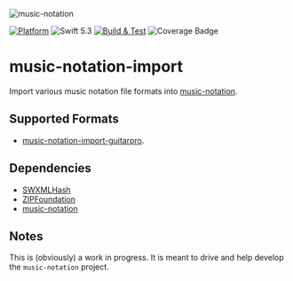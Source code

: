 ![music-notation](https://user-images.githubusercontent.com/62043/111560932-cf4d1180-8750-11eb-842e-3159015c61ab.png)

[![Platform](https://img.shields.io/badge/Platforms-macOS%20-lightgrey.svg)](https://github.com/music-notation-swift/music-notation-import)
![Swift 5.3](https://img.shields.io/badge/Swift-5.3-F28D00.svg)
[![Build & Test](https://github.com/music-notation-swift/music-notation-import/actions/workflows/build-test.yml/badge.svg)](https://github.com/music-notation-swift/music-notation-import/actions/workflows/build-test.yml)
![Coverage Badge](https://img.shields.io/endpoint?url=https://gist.githubusercontent.com/woolie/b9f858cfba09911bd1755bdc40dd5a35/raw/music-notation-import__heads_main.json)

# music-notation-import

Import various music notation file formats into [music-notation](https://github.com/music-notation-swift/music-notation).

## Supported Formats

- [music-notation-import-guitarpro](https://github.com/music-notation-swift/music-notation-import-guitarpro).

## Dependencies

- [SWXMLHash](https://github.com/drmohundro/SWXMLHash)
- [ZIPFoundation](https://github.com/weichsel/ZIPFoundation)
- [music-notation](https://github.com/music-notation-swift/music-notation)

## Notes

This is (obviously) a work in progress. It is meant to drive and help develop the `music-notation` project.
